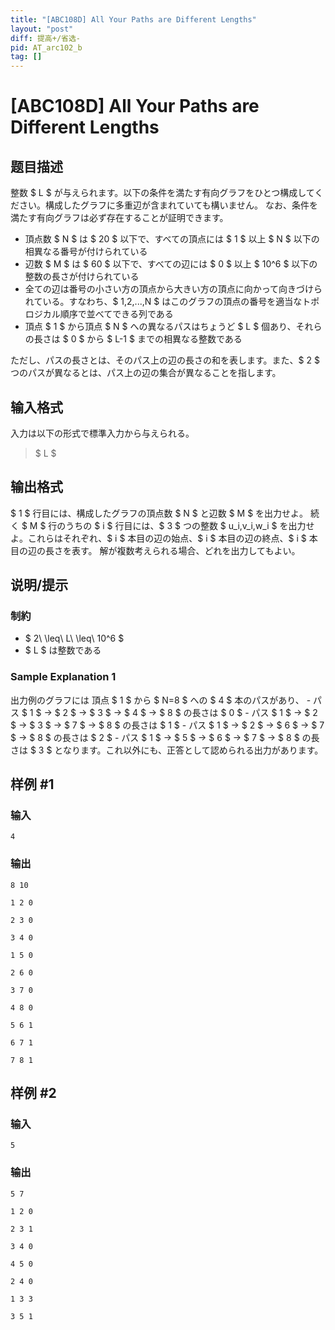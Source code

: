 ```yaml
---
title: "[ABC108D] All Your Paths are Different Lengths"
layout: "post"
diff: 提高+/省选-
pid: AT_arc102_b
tag: []
---
```


# [ABC108D] All Your Paths are Different Lengths

## 题目描述

[problemUrl]: https://atcoder.jp/contests/abc108/tasks/arc102_b

整数 $ L $ が与えられます。以下の条件を満たす有向グラフをひとつ構成してください。構成したグラフに多重辺が含まれていても構いません。 なお、条件を満たす有向グラフは必ず存在することが証明できます。

- 頂点数 $ N $ は $ 20 $ 以下で、すべての頂点には $ 1 $ 以上 $ N $ 以下の相異なる番号が付けられている
- 辺数 $ M $ は $ 60 $ 以下で、すべての辺には $ 0 $ 以上 $ 10^6 $ 以下の整数の長さが付けられている
- 全ての辺は番号の小さい方の頂点から大きい方の頂点に向かって向きづけられている。すなわち、$ 1,2,...,N $ はこのグラフの頂点の番号を適当なトポロジカル順序で並べてできる列である
- 頂点 $ 1 $ から頂点 $ N $ への異なるパスはちょうど $ L $ 個あり、それらの長さは $ 0 $ から $ L-1 $ までの相異なる整数である

ただし、パスの長さとは、そのパス上の辺の長さの和を表します。また、$ 2 $ つのパスが異なるとは、パス上の辺の集合が異なることを指します。

## 输入格式

入力は以下の形式で標準入力から与えられる。

> $ L $

## 输出格式

$ 1 $ 行目には、構成したグラフの頂点数 $ N $ と辺数 $ M $ を出力せよ。 続く $ M $ 行のうちの $ i $ 行目には、$ 3 $ つの整数 $ u_i,v_i,w_i $ を出力せよ。これらはそれぞれ、$ i $ 本目の辺の始点、$ i $ 本目の辺の終点、$ i $ 本目の辺の長さを表す。 解が複数考えられる場合、どれを出力してもよい。

## 说明/提示

### 制約

- $ 2\ \leq\ L\ \leq\ 10^6 $
- $ L $ は整数である

### Sample Explanation 1

出力例のグラフには 頂点 $ 1 $ から $ N=8 $ への $ 4 $ 本のパスがあり、 - パス $ 1 $ → $ 2 $ → $ 3 $ → $ 4 $ → $ 8 $ の長さは $ 0 $ - パス $ 1 $ → $ 2 $ → $ 3 $ → $ 7 $ → $ 8 $ の長さは $ 1 $ - パス $ 1 $ → $ 2 $ → $ 6 $ → $ 7 $ → $ 8 $ の長さは $ 2 $ - パス $ 1 $ → $ 5 $ → $ 6 $ → $ 7 $ → $ 8 $ の長さは $ 3 $ となります。これ以外にも、正答として認められる出力があります。

## 样例 #1

### 输入

```
4
```

### 输出

```
8 10
1 2 0
2 3 0
3 4 0
1 5 0
2 6 0
3 7 0
4 8 0
5 6 1
6 7 1
7 8 1
```

## 样例 #2

### 输入

```
5
```

### 输出

```
5 7
1 2 0
2 3 1
3 4 0
4 5 0
2 4 0
1 3 3
3 5 1
```

